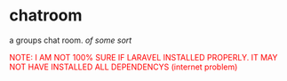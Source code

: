 # chatroom
a groups chat room. *of some sort* 

<p style="color:red">
NOTE: I AM NOT 100% SURE IF LARAVEL INSTALLED PROPERLY. IT MAY NOT HAVE INSTALLED ALL DEPENDENCYS (internet problem)
</p>
